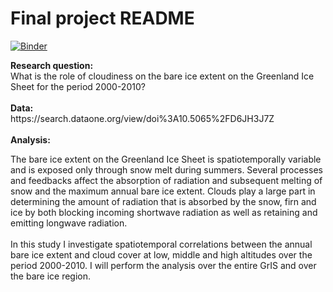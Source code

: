 # Final project README


[![Binder](https://mybinder.org/badge_logo.svg)](https://mybinder.org/v2/gh/raf-antwerpen/rces-final-project/HEAD)

<b>
    Research question:<br/>
</b>
What is the role of cloudiness on the bare ice extent on the Greenland Ice Sheet for the period 2000-2010? <br/>
<br/>

<b>
    Data:<br/>
</b>
https://search.dataone.org/view/doi%3A10.5065%2FD6JH3J7Z<br/>
<br/>

<b>
    Analysis:<br/>
</b>

The bare ice extent on the Greenland Ice Sheet is spatiotemporally variable and is exposed only through snow melt during summers. Several processes and feedbacks affect the absorption of radiation and subsequent melting of snow and the maximum annual bare ice extent. Clouds play a large part in determining the amount of radiation that is absorbed by the snow, firn and ice by both blocking incoming shortwave radiation as well as retaining and emitting longwave radiation. <br/>
<br/>
In this study I investigate spatiotemporal correlations between the annual bare ice extent and cloud cover at low, middle and high altitudes over the period 2000-2010. I will perform the analysis over the entire GrIS and over the bare ice region.<br/>
<br/>






